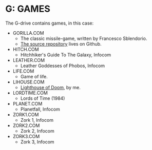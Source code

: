 # G: GAMES

The G-drive contains games, in this case:

* GORILLA.COM
  * The classic missile-game, written by Francesco Sblendorio.
  * [The source repository](https://github.com/sblendorio/gorilla-cpm) lives on Github.
* HITCH.COM
  * Hitchhiker's Guide To The Galaxy, Infocom
* LEATHER.COM
  * Leather Goddesses of Phobos, Infocom
* LIFE.COM
  * Game of life.
* LIHOUSE.COM
  * [Lighthouse of Doom](https://github.com/skx/lighthouse-of-doom/), by me.
* LORDTIME.COM
  * Lords of Time (1984)
* PLANET.COM
  * Planetfall, Infocom
* ZORK1.COM
  * Zork 1, Infocom
* ZORK2.COM
  * Zork 2, Infocom
* ZORK3.COM
  * Zork 3, Infocom
